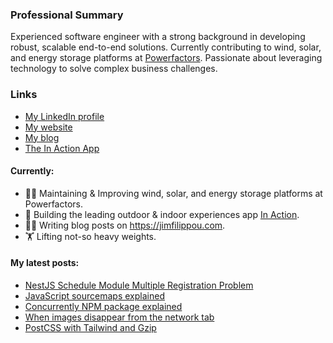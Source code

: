### Professional Summary

Experienced software engineer with a strong background in developing robust, scalable end-to-end solutions. Currently contributing to wind, solar, and energy storage platforms at [Powerfactors](https://www.powerfactors.com/). Passionate about leveraging technology to solve complex business challenges.

### Links

- [My LinkedIn profile](https://www.linkedin.com/in/jimfilippou)
- [My website](https://jimfilippou.com)
- [My blog](https://jimfilippou.com/articles)
- [The In Action App](https://inaction.gr)

#### Currently:

- 👨‍💻 Maintaining & Improving wind, solar, and energy storage platforms at Powerfactors.
- 🎯 Building the leading outdoor & indoor experiences app [In Action](https://inaction.gr).
- ✍🏻 Writing blog posts on https://jimfilippou.com.
- 🏋 Lifting not-so heavy weights.

#### My latest posts:

- [NestJS Schedule Module Multiple Registration Problem](https://jimfilippou.com/articles/2025/nestjs-schedule-module-multiple-registration-problem)
- [JavaScript sourcemaps explained](https://jimfilippou.com/articles/2025/js-sourcemaps-explained)
- [Concurrently NPM package explained](https://jimfilippou.com/articles/2025/concurrently-npm-package-explained)
- [When images disappear from the network tab](https://jimfilippou.com/articles/2025/when-images-dissapear-from-network-tab)
- [PostCSS with Tailwind and Gzip](https://jimfilippou.com/articles/2025/tailwind-and-gzip)
